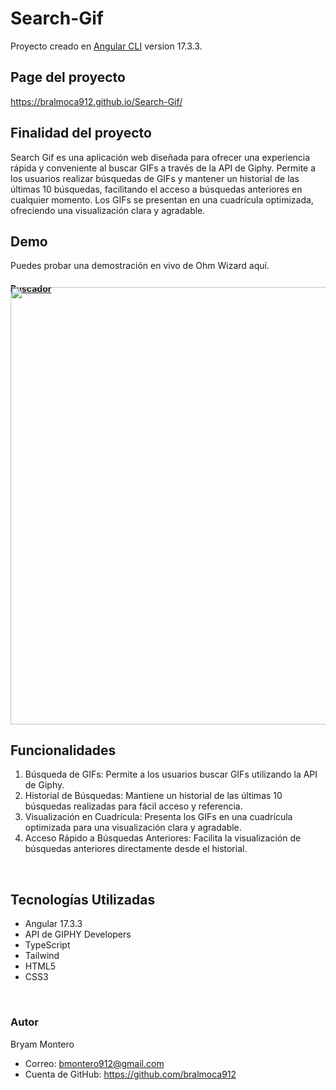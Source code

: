# Search-Gif

Proyecto creado en [Angular CLI](https://github.com/angular/angular-cli) version 17.3.3.
<br>
## Page del proyecto
https://bralmoca912.github.io/Search-Gif/
<br>

## Finalidad del proyecto
Search Gif es una aplicación web diseñada para ofrecer una experiencia rápida y conveniente al buscar GIFs a través de la API de Giphy. Permite a los usuarios realizar búsquedas de GIFs y mantener un historial de las últimas 10 búsquedas, facilitando el acceso a búsquedas anteriores en cualquier momento. Los GIFs se presentan en una cuadrícula optimizada, ofreciendo una visualización clara y agradable.
<br>

## Demo
Puedes probar una demostración en vivo de Ohm Wizard aquí.
<a href="https://bralmoca912.github.io/Search-Gif/" target="_blank">
<h4>Buscador</h4>
	<img style="margin-top: -30px" src="https://i.ibb.co/yyfHYgR/Search-Gif-vita-general.png" width="700" height="auto">
</a>
<br>

## Funcionalidades
1. Búsqueda de GIFs: Permite a los usuarios buscar GIFs utilizando la API de Giphy.
2. Historial de Búsquedas: Mantiene un historial de las últimas 10 búsquedas realizadas para fácil acceso y referencia.
3. Visualización en Cuadrícula: Presenta los GIFs en una cuadrícula optimizada para una visualización clara y agradable.
4. Acceso Rápido a Búsquedas Anteriores: Facilita la visualización de búsquedas anteriores directamente desde el historial.
<br>
 
## Tecnologías Utilizadas
- Angular 17.3.3
- API de GIPHY Developers
- TypeScript
- Tailwind
- HTML5
- CSS3
<br>

### Autor
Bryam Montero
- Correo: bmontero912@gmail.com
- Cuenta de GitHub: https://github.com/bralmoca912
